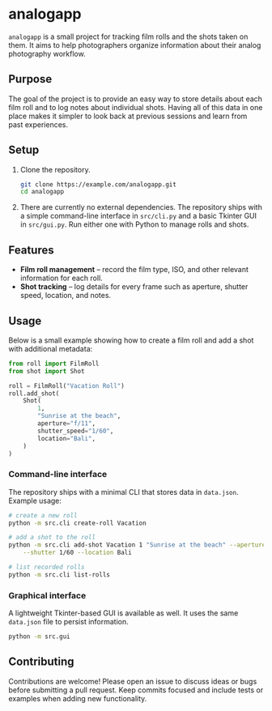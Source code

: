# analogapp

`analogapp` is a small project for tracking film rolls and the shots taken on them. It aims to help photographers organize information about their analog photography workflow.

## Purpose

The goal of the project is to provide an easy way to store details about each film roll and to log notes about individual shots. Having all of this data in one place makes it simpler to look back at previous sessions and learn from past experiences.

## Setup

1. Clone the repository.
   ```bash
   git clone https://example.com/analogapp.git
   cd analogapp
   ```
2. There are currently no external dependencies. The repository ships with a simple command-line interface in `src/cli.py` and a basic Tkinter GUI in `src/gui.py`. Run either one with Python to manage rolls and shots.

## Features

- **Film roll management** &ndash; record the film type, ISO, and other relevant information for each roll.
- **Shot tracking** &ndash; log details for every frame such as aperture, shutter speed, location, and notes.

## Usage

Below is a small example showing how to create a film roll and add a shot with
additional metadata:

```python
from roll import FilmRoll
from shot import Shot

roll = FilmRoll("Vacation Roll")
roll.add_shot(
    Shot(
        1,
        "Sunrise at the beach",
        aperture="f/11",
        shutter_speed="1/60",
        location="Bali",
    )
)
```

### Command-line interface

The repository ships with a minimal CLI that stores data in `data.json`. Example usage:

```bash
# create a new roll
python -m src.cli create-roll Vacation

# add a shot to the roll
python -m src.cli add-shot Vacation 1 "Sunrise at the beach" --aperture f/11 \
    --shutter 1/60 --location Bali

# list recorded rolls
python -m src.cli list-rolls
```

### Graphical interface

A lightweight Tkinter-based GUI is available as well. It uses the same `data.json` file to persist information.

```bash
python -m src.gui
```

## Contributing

Contributions are welcome! Please open an issue to discuss ideas or bugs before submitting a pull request. Keep commits focused and include tests or examples when adding new functionality.
